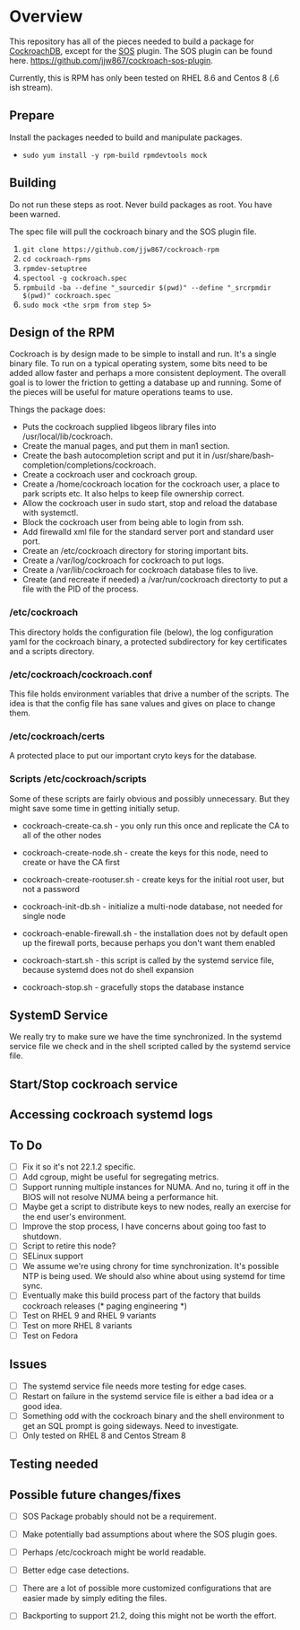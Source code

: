 # Overview

This repository has all of the pieces needed to build a package for [CockroachDB](https://github.com/cockroachdb/cockroach), except for the [SOS](https://github.com/sosreport/sos) plugin.  The SOS plugin can be found here.  https://github.com/jjw867/cockroach-sos-plugin.

Currently, this is RPM has only been tested on RHEL 8.6 and Centos 8 (.6 ish stream).

## Prepare

Install the packages needed to build and manipulate packages.

- `sudo yum install -y rpm-build rpmdevtools mock`

## Building

Do not run these steps as root.  Never build packages as root.  You have been warned.

The spec file will pull the cockroach binary and the SOS plugin file.

1. `git clone https://github.com/jjw867/cockroach-rpm`
2. `cd cockroach-rpms`
3. `rpmdev-setuptree`
4. `spectool -g cockroach.spec`
5. `rpmbuild -ba --define "_sourcedir $(pwd)" --define "_srcrpmdir $(pwd)" cockroach.spec`
6. `sudo mock <the srpm from step 5>`

## Design of the RPM

Cockroach is by design made to be simple to install and run.  It's a single binary file.  To run on a typical operating system, some bits need to be added allow faster and perhaps a more consistent deployment.  The overall goal is to lower the friction to getting a database up and running.  Some of the pieces will be useful for mature operations teams to use.

Things the package does:
- Puts the cockroach supplied libgeos library files into /usr/local/lib/cockroach.
- Create the manual pages, and put them in man1 section.
- Create the bash autocompletion script and put it in /usr/share/bash-completion/completions/cockroach.
- Create a cockroach user and cockroach group.
- Create a /home/cockroach location for the cockroach user, a place to park scripts etc.  It also helps to keep file ownership correct.
- Allow the cockroach user in sudo start, stop and reload the database with systemctl.
- Block the cockroach user from being able to login from ssh.
- Add firewalld xml file for the standard server port and standard user port.
- Create an /etc/cockroach directory for storing important bits.
- Create a /var/log/cockroach for cockroach to put logs.
- Create a /var/lib/cockroach for cockroach database files to live.
- Create (and recreate if needed) a /var/run/cockroach directorty to put a file with the PID of the process.

### /etc/cockroach

This directory holds the configuration file (below), the log configuration yaml for the cockroach binary, a protected subdirectory for key certificates and a scripts directory.

### /etc/cockroach/cockroach.conf

This file holds environment variables that drive a number of the scripts.  The idea is that the config file has sane values and gives on place to change them.

### /etc/cockroach/certs

A protected place to put our important cryto keys for the database.
### Scripts /etc/cockroach/scripts

Some of these scripts are fairly obvious and possibly unnecessary.  But they might save some time in getting initially setup.

- cockroach-create-ca.sh - you only run this once and replicate the CA to all of the other nodes
- cockroach-create-node.sh - create the keys for this node, need to create or have the CA first
- cockroach-create-rootuser.sh - create keys for the initial root user, but not a password
- cockroach-init-db.sh - initialize a multi-node database, not needed for single node
- cockroach-enable-firewall.sh - the installation does not by default open up the firewall ports, because perhaps you don't want them enabled

- cockroach-start.sh - this script is called by the systemd service file, because systemd does not do shell expansion
- cockroach-stop.sh - gracefully stops the database instance

## SystemD Service

We really try to make sure we have the time synchronized.  In the systemd service file we check and in the shell scripted called by the systemd service file.  

## Start/Stop cockroach service

## Accessing cockroach systemd logs

## To Do

- [ ] Fix it so it's not 22.1.2 specific.
- [ ] Add cgroup, might be useful for segregating metrics.
- [ ] Support running multiple instances for NUMA.  And no, turing it off in the BIOS will not resolve NUMA being a performance hit.
- [ ] Maybe get a script to distribute keys to new nodes, really an exercise for the end user's environment.
- [ ] Improve the stop process, I have concerns about going too fast to shutdown.
- [ ] Script to retire this node?
- [ ] SELinux support
- [ ] We assume we're using chrony for time synchronization.  It's possible NTP is being used.  We should also whine about using systemd for time sync.
- [ ] Eventually make this build process part of the factory that builds cockroach releases (* paging engineering *)
- [ ] Test on RHEL 9 and RHEL 9 variants
- [ ] Test on more RHEL 8 variants
- [ ] Test on Fedora

## Issues

- [ ] The systemd service file needs more testing for edge cases.
- [ ] Restart on failure in the systemd service file is either a bad idea or a good idea.
- [ ] Something odd with the cockroach binary and the shell environment to get an SQL prompt is going sideways.  Need to investigate.
- [ ] Only tested on RHEL 8 and Centos Stream 8

## Testing needed


## Possible future changes/fixes

- [ ] SOS Package probably should not be a requirement.
- [ ] Make potentially bad assumptions about where the SOS plugin goes.
- [ ] Perhaps /etc/cockroach might be world readable.
- [ ] Better edge case detections.
- [ ] There are a lot of possible more customized configurations that are easier made by simply editing the files.
- [ ] Backporting to support 21.2, doing this might not be worth the effort.


